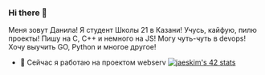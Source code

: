 ### Hi there 👋
Меня зовут Данила!
Я студент Школы 21 в Казани! Учусь, кайфую, пилю проекты!
Пишу на С, С++ и немного на JS! Могу чуть-чуть в devops! Хочу выучить GO, Python и многое другое!
- 🔭 Сейчас я работаю на проектом webserv
[![jaeskim's 42 stats](https://badge42.herokuapp.com/api/stats/sjakku?privacyEmail=true)](https://github.com/JaeSeoKim/badge42)
<!--
**dk2la/dk2la** is a ✨ _special_ ✨ repository because its `README.md` (this file) appears on your GitHub profile.

Here are some ideas to get you started:

- 🔭 I’m currently working on ...
- 🌱 I’m currently learning ...
- 👯 I’m looking to collaborate on ...
- 🤔 I’m looking for help with ...
- 💬 Ask me about ...
- 📫 How to reach me: ...
- 😄 Pronouns: ...
- ⚡ Fun fact: ...
-->
